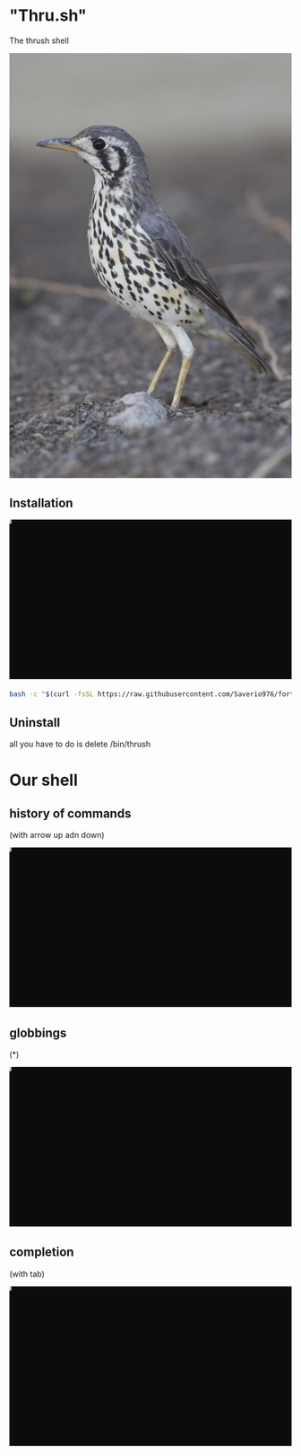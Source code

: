 # "Thru.sh"

The thrush shell

![thrush](/assets/thrush.jpg)

## Installation

![/assets/install.svg](/assets/install.svg)

```bash
bash -c "$(curl -fsSL https://raw.githubusercontent.com/Saverio976/fortytwo.sh/main/install.sh)"
```

## Uninstall

all you have to do is delete /bin/thrush

# Our shell

## history of commands

(with arrow up adn down)

![/assets/history.svg](/assets/history.svg)

## globbings

(*)

![assets/globbing.svg](/assets/globbing.svg)

## completion

(with tab)

![/assets/completion.svg](/assets/completion.svg)
